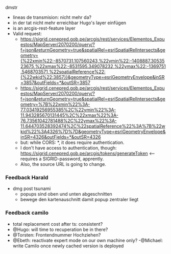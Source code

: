 

dmstr
- lineas de transmision: nicht mehr da?
- in der tat nicht mehr erreichbar
Hugo's layer einfügen
- is an arcgis-rest-feature layer
- Valid request:
    - https://sigrid.cenepred.gob.pe/arcgis/rest/services/Elementos_Expuestos/MapServer/2070200/query/?f=json&returnGeometry=true&spatialRel=esriSpatialRelIntersects&geometry={%22xmin%22:-8570731.107560243,%22ymin%22:-1408887.3053523675,%22xmax%22:-8531595.349078232,%22ymax%22:-1369751.5468703571,%22spatialReference%22:{%22wkid%22:3857}}&geometryType=esriGeometryEnvelope&inSR=3857&outFields=*&outSR=3857
    - https://sigrid.cenepred.gob.pe/arcgis/rest/services/Elementos_Expuestos/MapServer/2070200/query/?f=json&returnGeometry=true&spatialRel=esriSpatialRelIntersects&geometry=%7B%22xmin%22%3A-77.03419256955385%2C%22ymin%22%3A-11.943285670131445%2C%22xmax%22%3A-76.73561042781488%2C%22ymax%22%3A-11.644703528392474%2C%22spatialReference%22%3A%7B%22wkid%22%3A4326%7D%7D&geometryType=esriGeometryEnvelope&inSR=4326&outFields=*&outSR=4326
    - but: while CORS: *, it does require authentication.
    - I don't have access to authentication, though: https://sigrid.cenepred.gob.pe/arcgis/tokens/generateToken <-- requires a SIGRID-password, apprently.
    - Also, the source URL is going to change.



### Feedback Harald
- dmg post tsunami
    - popups sind oben und unten abgeschnitten
    - bewege den kartenauschnitt damit popup zentraler liegt

### Feedback camilo

- total replacement cost after ts: consistent?
- @Hugo: will time to recuperation be in there?
- @Torsten: Frontendnummer Hochziehen?
- @Ebeth: reactivate expert mode on our own machine only?
-@Michael: write Camilo once newly cached version is deployed
